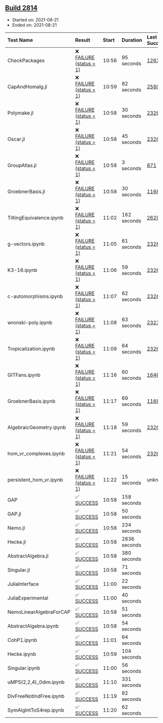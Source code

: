 ## [Build 2814](https://oscarci.mathematik.uni-kl.de/job/oscar-stable/2814/)

* Started on: 2021-08-21
* Ended on: 2021-08-21

| Test Name    | Result | Start | Duration | Last Success | First Failure |
|:-------------|:-------|:------|:---------|:-------------|:--------------|
| CheckPackages | ❌ [FAILURE (status = 1)](https://oscarci.mathematik.uni-kl.de/job/oscar-stable/2814/artifact/logs/build-2814/CheckPackages.log) | 10:56 | 95 seconds | [1263](https://oscarci.mathematik.uni-kl.de/job/oscar-stable/1263/) | [1264](https://oscarci.mathematik.uni-kl.de/job/oscar-stable/1264/) |
| CapAndHomalg.jl | ❌ [FAILURE (status = 1)](https://oscarci.mathematik.uni-kl.de/job/oscar-stable/2814/artifact/logs/build-2814/CapAndHomalg.jl.log) | 10:59 | 82 seconds | [2580](https://oscarci.mathematik.uni-kl.de/job/oscar-stable/2580/) | [2581](https://oscarci.mathematik.uni-kl.de/job/oscar-stable/2581/) |
| Polymake.jl | ❌ [FAILURE (status = 1)](https://oscarci.mathematik.uni-kl.de/job/oscar-stable/2814/artifact/logs/build-2814/Polymake.jl.log) | 10:58 | 30 seconds | [2326](https://oscarci.mathematik.uni-kl.de/job/oscar-stable/2326/) | [2327](https://oscarci.mathematik.uni-kl.de/job/oscar-stable/2327/) |
| Oscar.jl | ❌ [FAILURE (status = 1)](https://oscarci.mathematik.uni-kl.de/job/oscar-stable/2814/artifact/logs/build-2814/Oscar.jl.log) | 10:58 | 45 seconds | [2326](https://oscarci.mathematik.uni-kl.de/job/oscar-stable/2326/) | [2327](https://oscarci.mathematik.uni-kl.de/job/oscar-stable/2327/) |
| GroupAtlas.jl | ❌ [FAILURE (status = 1)](https://oscarci.mathematik.uni-kl.de/job/oscar-stable/2814/artifact/logs/build-2814/GroupAtlas.jl.log) | 10:58 | 3 seconds | [871](https://oscarci.mathematik.uni-kl.de/job/oscar-stable/871/) | [872](https://oscarci.mathematik.uni-kl.de/job/oscar-stable/872/) |
| GroebnerBasis.jl | ❌ [FAILURE (status = 1)](https://oscarci.mathematik.uni-kl.de/job/oscar-stable/2814/artifact/logs/build-2814/GroebnerBasis.jl.log) | 10:58 | 30 seconds | [1168](https://oscarci.mathematik.uni-kl.de/job/oscar-stable/1168/) | [1169](https://oscarci.mathematik.uni-kl.de/job/oscar-stable/1169/) |
| TiltingEquivalence.ipynb | ❌ [FAILURE (status = 1)](https://oscarci.mathematik.uni-kl.de/job/oscar-stable/2814/artifact/logs/build-2814/TiltingEquivalence.ipynb.log) | 11:02 | 162 seconds | [2629](https://oscarci.mathematik.uni-kl.de/job/oscar-stable/2629/) | [2630](https://oscarci.mathematik.uni-kl.de/job/oscar-stable/2630/) |
| g-vectors.ipynb | ❌ [FAILURE (status = 1)](https://oscarci.mathematik.uni-kl.de/job/oscar-stable/2814/artifact/logs/build-2814/g-vectors.ipynb.log) | 11:05 | 61 seconds | [2326](https://oscarci.mathematik.uni-kl.de/job/oscar-stable/2326/) | [2327](https://oscarci.mathematik.uni-kl.de/job/oscar-stable/2327/) |
| K3-16.ipynb | ❌ [FAILURE (status = 1)](https://oscarci.mathematik.uni-kl.de/job/oscar-stable/2814/artifact/logs/build-2814/K3-16.ipynb.log) | 11:06 | 59 seconds | [2326](https://oscarci.mathematik.uni-kl.de/job/oscar-stable/2326/) | [2327](https://oscarci.mathematik.uni-kl.de/job/oscar-stable/2327/) |
| c-automorphisms.ipynb | ❌ [FAILURE (status = 1)](https://oscarci.mathematik.uni-kl.de/job/oscar-stable/2814/artifact/logs/build-2814/c-automorphisms.ipynb.log) | 11:07 | 62 seconds | [2326](https://oscarci.mathematik.uni-kl.de/job/oscar-stable/2326/) | [2327](https://oscarci.mathematik.uni-kl.de/job/oscar-stable/2327/) |
| wronski-poly.ipynb | ❌ [FAILURE (status = 1)](https://oscarci.mathematik.uni-kl.de/job/oscar-stable/2814/artifact/logs/build-2814/wronski-poly.ipynb.log) | 11:08 | 63 seconds | [2323](https://oscarci.mathematik.uni-kl.de/job/oscar-stable/2323/) | [2324](https://oscarci.mathematik.uni-kl.de/job/oscar-stable/2324/) |
| Tropicalization.ipynb | ❌ [FAILURE (status = 1)](https://oscarci.mathematik.uni-kl.de/job/oscar-stable/2814/artifact/logs/build-2814/Tropicalization.ipynb.log) | 11:09 | 64 seconds | [2326](https://oscarci.mathematik.uni-kl.de/job/oscar-stable/2326/) | [2327](https://oscarci.mathematik.uni-kl.de/job/oscar-stable/2327/) |
| GITFans.ipynb | ❌ [FAILURE (status = 1)](https://oscarci.mathematik.uni-kl.de/job/oscar-stable/2814/artifact/logs/build-2814/GITFans.ipynb.log) | 11:16 | 60 seconds | [1646](https://oscarci.mathematik.uni-kl.de/job/oscar-stable/1646/) | [1647](https://oscarci.mathematik.uni-kl.de/job/oscar-stable/1647/) |
| GroebnerBasis.ipynb | ❌ [FAILURE (status = 1)](https://oscarci.mathematik.uni-kl.de/job/oscar-stable/2814/artifact/logs/build-2814/GroebnerBasis.ipynb.log) | 11:17 | 69 seconds | [1168](https://oscarci.mathematik.uni-kl.de/job/oscar-stable/1168/) | [1169](https://oscarci.mathematik.uni-kl.de/job/oscar-stable/1169/) |
| AlgebraicGeometry.ipynb | ❌ [FAILURE (status = 1)](https://oscarci.mathematik.uni-kl.de/job/oscar-stable/2814/artifact/logs/build-2814/AlgebraicGeometry.ipynb.log) | 11:18 | 59 seconds | [2326](https://oscarci.mathematik.uni-kl.de/job/oscar-stable/2326/) | [2327](https://oscarci.mathematik.uni-kl.de/job/oscar-stable/2327/) |
| hom_vr_complexes.ipynb | ❌ [FAILURE (status = 1)](https://oscarci.mathematik.uni-kl.de/job/oscar-stable/2814/artifact/logs/build-2814/hom_vr_complexes.ipynb.log) | 11:21 | 54 seconds | [2326](https://oscarci.mathematik.uni-kl.de/job/oscar-stable/2326/) | [2327](https://oscarci.mathematik.uni-kl.de/job/oscar-stable/2327/) |
| persistent_hom_vr.ipynb | ❌ [FAILURE (status = 1)](https://oscarci.mathematik.uni-kl.de/job/oscar-stable/2814/artifact/logs/build-2814/persistent_hom_vr.ipynb.log) | 11:22 | 15 seconds | unknown | unknown |
| GAP | ✅ [SUCCESS](https://oscarci.mathematik.uni-kl.de/job/oscar-stable/2814/artifact/logs/build-2814/GAP.log) | 10:58 | 158 seconds |  |  |
| GAP.jl | ✅ [SUCCESS](https://oscarci.mathematik.uni-kl.de/job/oscar-stable/2814/artifact/logs/build-2814/GAP.jl.log) | 10:58 | 50 seconds |  |  |
| Nemo.jl | ✅ [SUCCESS](https://oscarci.mathematik.uni-kl.de/job/oscar-stable/2814/artifact/logs/build-2814/Nemo.jl.log) | 10:58 | 234 seconds |  |  |
| Hecke.jl | ✅ [SUCCESS](https://oscarci.mathematik.uni-kl.de/job/oscar-stable/2814/artifact/logs/build-2814/Hecke.jl.log) | 10:58 | 2836 seconds |  |  |
| AbstractAlgebra.jl | ✅ [SUCCESS](https://oscarci.mathematik.uni-kl.de/job/oscar-stable/2814/artifact/logs/build-2814/AbstractAlgebra.jl.log) | 10:58 | 380 seconds |  |  |
| Singular.jl | ✅ [SUCCESS](https://oscarci.mathematik.uni-kl.de/job/oscar-stable/2814/artifact/logs/build-2814/Singular.jl.log) | 10:58 | 71 seconds |  |  |
| JuliaInterface | ✅ [SUCCESS](https://oscarci.mathematik.uni-kl.de/job/oscar-stable/2814/artifact/logs/build-2814/JuliaInterface.log) | 11:00 | 22 seconds |  |  |
| JuliaExperimental | ✅ [SUCCESS](https://oscarci.mathematik.uni-kl.de/job/oscar-stable/2814/artifact/logs/build-2814/JuliaExperimental.log) | 11:00 | 40 seconds |  |  |
| NemoLinearAlgebraForCAP | ✅ [SUCCESS](https://oscarci.mathematik.uni-kl.de/job/oscar-stable/2814/artifact/logs/build-2814/NemoLinearAlgebraForCAP.log) | 10:58 | 51 seconds |  |  |
| AbstractAlgebra.ipynb | ✅ [SUCCESS](https://oscarci.mathematik.uni-kl.de/job/oscar-stable/2814/artifact/logs/build-2814/AbstractAlgebra.ipynb.log) | 10:58 | 54 seconds |  |  |
| CohP1.ipynb | ✅ [SUCCESS](https://oscarci.mathematik.uni-kl.de/job/oscar-stable/2814/artifact/logs/build-2814/CohP1.ipynb.log) | 11:01 | 64 seconds |  |  |
| Hecke.ipynb | ✅ [SUCCESS](https://oscarci.mathematik.uni-kl.de/job/oscar-stable/2814/artifact/logs/build-2814/Hecke.ipynb.log) | 10:59 | 104 seconds |  |  |
| Singular.ipynb | ✅ [SUCCESS](https://oscarci.mathematik.uni-kl.de/job/oscar-stable/2814/artifact/logs/build-2814/Singular.ipynb.log) | 11:00 | 56 seconds |  |  |
| uMPS(2,2,4)_0dim.ipynb | ✅ [SUCCESS](https://oscarci.mathematik.uni-kl.de/job/oscar-stable/2814/artifact/logs/build-2814/uMPS-2-2-4-_0dim.ipynb.log) | 11:10 | 331 seconds |  |  |
| DivFreeNotIndFree.ipynb | ✅ [SUCCESS](https://oscarci.mathematik.uni-kl.de/job/oscar-stable/2814/artifact/logs/build-2814/DivFreeNotIndFree.ipynb.log) | 11:19 | 82 seconds |  |  |
| SymAlgIntToS4rep.ipynb | ✅ [SUCCESS](https://oscarci.mathematik.uni-kl.de/job/oscar-stable/2814/artifact/logs/build-2814/SymAlgIntToS4rep.ipynb.log) | 11:20 | 62 seconds |  |  |
